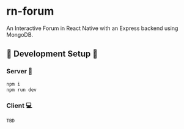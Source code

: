 # rn-forum
An Interactive Forum in React Native with an Express backend using MongoDB.

## :wrench: Development Setup :wrench:

### Server :nut_and_bolt:
```sh
npm i
npm run dev
```

### Client :computer:
```sh
TBD
```
